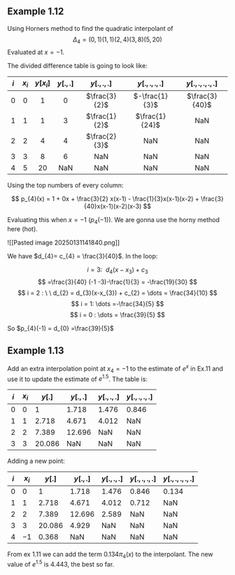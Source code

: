 ## Example 1.12

Using Horners method to find the quadratic interpolant of $$
\Delta_{4}=(0,1) (1,1) (2,4) (3,8) (5,20)
$$
Evaluated at $x = -1$.

The divided difference table is going to look like:



| $i$ | $x_{i}$ | $y[x_{i}]$ | $y[.,.]$ |  $y[.,.,.]$   |  $y[.,.,.,.]$  | $y[.,.,.,.,.]$ |
| :-: | :-----: | :--------: | :------: | :-----------: | :------------: | :------------: |
|  0  |    0    |     1      |    0     | $\frac{3}{2}$ | $-\frac{1}{3}$ | $\frac{3}{40}$ |
|  1  |    1    |     1      |    3     | $\frac{1}{2}$ | $\frac{1}{24}$ |      NaN       |
|  2  |    2    |     4      |    4     | $\frac{2}{3}$ |      NaN       |      NaN       |
|  3  |    3    |     8      |    6     |      NaN      |      NaN       |      NaN       |
|  4  |    5    |     20     |   NaN    |      NaN      |      NaN       |      NaN       |

Using the top numbers of every column:

$$
p_{4}(x) = 1 + 0x + \frac{3}{2} x(x-1) - \frac{1}{3}x(x-1)(x-2) + \frac{3}{40}x(x-1)(x-2)(x-3)
$$

Evaluating this when $x = -1$ ($p_{4}(-1)$). We are gonna use the horny method here (hot).

![[Pasted image 20250131141840.png]]

We have $d_{4}= c_{4} = \frac{3}{40}$. In the loop:

$$i = 3 : \ \ d_{4}(x-x_{3}) + c_{3}$$
$$
=\frac{3}{40} (-1 -3)-\frac{1}{3} = -\frac{19}{30}
$$
$$
i = 2 : \ \ d_{2} = d_{3}(x-x_{3}) + c_{2}  = \dots = \frac{34}{10}
$$
$$
i = 1: \dots =-\frac{34}{5}
$$
$$
i = 0 : \dots = \frac{39}{5}
$$

So $p_{4}(-1) = d_{0} =\frac{39}{5}$

## Example 1.13

Add an extra interpolation point at $x_{4} = -1$ to the estimate of $e^{x}$ in Ex.11 and use it to update the estimate of $e^{1.5}$. The table is:

| $i$ | $x_{i}$ | $y[.]$ | $y[.,.]$ | $y[.,.,.]$ | $y[.,.,.,.]$ |
| --- | ------- | ------ | -------- | ---------- | ------------ |
| 0   | 0       | 1      | 1.718    | 1.476      | 0.846        |
| 1   | 1       | 2.718  | 4.671    | 4.012      | NaN          |
| 2   | 2       | 7.389  | 12.696   | NaN        | NaN          |
| 3   | 3       | 20.086 | NaN      | NaN        | NaN          |
Adding a new point:

| $i$ | $x_{i}$ | $y[.]$ | $y[.,.]$ | $y[.,.,.]$ | $y[.,.,.,.]$ | $y[.,.,.,.,.]$ |
| --- | ------- | ------ | -------- | ---------- | ------------ | -------------- |
| 0   | 0       | 1      | 1.718    | 1.476      | 0.846        | 0.134          |
| 1   | 1       | 2.718  | 4.671    | 4.012      | 0.712        | NaN            |
| 2   | 2       | 7.389  | 12.696   | 2.589      | NaN          | NaN            |
| 3   | 3       | 20.086 | 4.929    | NaN        | NaN          | NaN            |
| 4   | $-1$    | 0.368  | NaN      | NaN        | NaN          | NaN            |
From ex 1.11 we can add the term $0.134\pi_{4}(x)$ to the interpolant. The new value of $e^{1.5}$ is $4.443$, the best so far.

